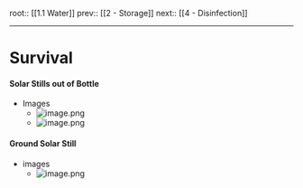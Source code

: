 root:: [[1.1 Water]]
prev:: [[2 - Storage]]
next:: [[4 - Disinfection]]

--- 

 # Survival
 #### Solar Stills out of Bottle
- Images
	- ![image.png](image_1656478154495_0.png)
	- ![image.png](image_1656478190442_0.png)
#### Ground Solar Still
- images
	- ![image.png](image_1656478627014_0.png)
